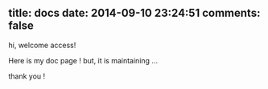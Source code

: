 title: docs
date: 2014-09-10 23:24:51
comments: false
---
hi, welcome access!

Here is my doc page !  but, it is maintaining ... 

thank you !